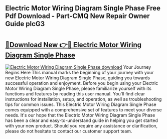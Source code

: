 ## Electric Motor Wiring Diagram Single Phase Free Pdf Download - Part-CMQ New Repair Owner Guide plcG3

# <h2><a href="http://dfq6xvk.blite.top/?on=Electric+Motor+Wiring+Diagram+Single+Phase">🔗Download New 👉🔴 Electric Motor Wiring Diagram Single Phase</a></h2>

[![Electric Motor Wiring Diagram Single Phase download](https://i.imgur.com/lujVjoI.png)](http://dfq6xvk.blite.top/?on=Electric+Motor+Wiring+Diagram+Single+Phase)
Your Journey Begins Here This manual marks the beginning of your journey with your new Electric Motor Wiring Diagram Single Phase, guiding you towards successful operation and enjoyment. Before you begin using your Electric Motor Wiring Diagram Single Phase, please familiarize yourself with its functions and features by reading this user manual. You'll find clear instructions for installation, setup, and operation, as well as troubleshooting tips for common issues. This Electric Motor Wiring Diagram Single Phase comes equipped with a comprehensive set of features to meet your diverse needs. It's our hope that the Electric Motor Wiring Diagram Single Phase has been a clear and easy-to-understand guide in helping you get started with your new product. Should you require any assistance or clarification, please do not hesitate to contact our customer support team.
